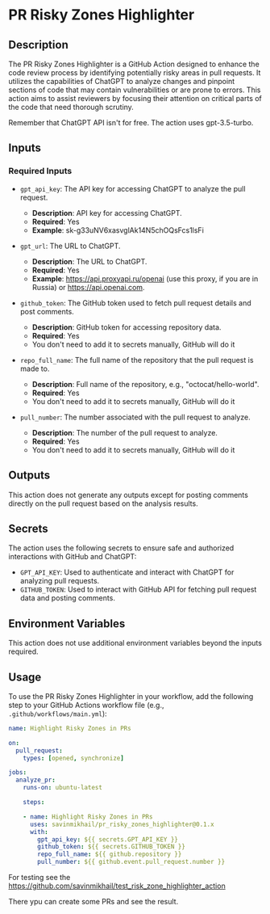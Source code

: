 # PR Risky Zones Highlighter

## Description

The PR Risky Zones Highlighter is a GitHub Action designed to enhance the code review process by identifying potentially risky areas in pull requests. It utilizes the capabilities of ChatGPT to analyze changes and pinpoint sections of code that may contain vulnerabilities or are prone to errors. This action aims to assist reviewers by focusing their attention on critical parts of the code that need thorough scrutiny.

Remember that ChatGPT API isn't for free. The action uses gpt-3.5-turbo.

## Inputs

### Required Inputs

- `gpt_api_key`: The API key for accessing ChatGPT to analyze the pull request.
  - **Description**: API key for accessing ChatGPT.
  - **Required**: Yes
  - **Example**: sk-g33uNV6xasvglAk14N5chOQsFcs1lsFi

- `gpt_url`: The URL to ChatGPT.
  - **Description**: The URL to ChatGPT.
  - **Required**: Yes
  - **Example**: https://api.proxyapi.ru/openai (use this proxy, if you are in Russia) or https://api.openai.com.
  

- `github_token`: The GitHub token used to fetch pull request details and post comments.
  - **Description**: GitHub token for accessing repository data.
  - **Required**: Yes
  - You don't need to add it to secrets manually, GitHub will do it

- `repo_full_name`: The full name of the repository that the pull request is made to.
  - **Description**: Full name of the repository, e.g., "octocat/hello-world".
  - **Required**: Yes
  - You don't need to add it to secrets manually, GitHub will do it

- `pull_number`: The number associated with the pull request to analyze.
  - **Description**: The number of the pull request to analyze.
  - **Required**: Yes
  - You don't need to add it to secrets manually, GitHub will do it

## Outputs

This action does not generate any outputs except for posting comments directly on the pull request based on the analysis results.

## Secrets

The action uses the following secrets to ensure safe and authorized interactions with GitHub and ChatGPT:

- `GPT_API_KEY`: Used to authenticate and interact with ChatGPT for analyzing pull requests.
- `GITHUB_TOKEN`: Used to interact with GitHub API for fetching pull request data and posting comments.

## Environment Variables

This action does not use additional environment variables beyond the inputs required.

## Usage

To use the PR Risky Zones Highlighter in your workflow, add the following step to your GitHub Actions workflow file (e.g., `.github/workflows/main.yml`):

```yaml
name: Highlight Risky Zones in PRs

on:
  pull_request:
    types: [opened, synchronize]

jobs:
  analyze_pr:
    runs-on: ubuntu-latest

    steps:

    - name: Highlight Risky Zones in PRs
      uses: savinmikhail/pr_risky_zones_highlighter@0.1.x
      with:
        gpt_api_key: ${{ secrets.GPT_API_KEY }}
        github_token: ${{ secrets.GITHUB_TOKEN }}
        repo_full_name: ${{ github.repository }}
        pull_number: ${{ github.event.pull_request.number }}
```
For testing see the https://github.com/savinmikhail/test_risk_zone_highlighter_action

There ypu can create some PRs and see the result.


